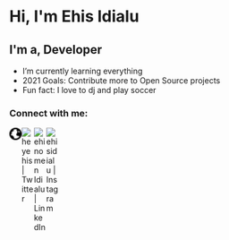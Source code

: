 # Hi, I'm Ehis Idialu

## I'm a, Developer

- I’m currently learning everything
- 2021 Goals: Contribute more to Open Source projects
- Fun fact: I love to dj and play soccer

### Connect with me:

[<img align="left" alt="ehisidialu.com" width="22px" src="https://raw.githubusercontent.com/iconic/open-iconic/master/svg/globe.svg" />][website]
[<img align="left" alt="heyehis | Twitter" width="22px" src="https://cdn.jsdelivr.net/npm/simple-icons@v3/icons/twitter.svg" />][twitter]
[<img align="left" alt="ehinomen Idialu | LinkedIn" width="22px" src="https://cdn.jsdelivr.net/npm/simple-icons@v3/icons/linkedin.svg" />][linkedin]
[<img align="left" alt="ehisidialu | Instagram" width="22px" src="https://cdn.jsdelivr.net/npm/simple-icons@v3/icons/instagram.svg" />][instagram]


[website]: http://www.edialu.com
[twitter]: https://twitter.com/heyehis
[instagram]: https://instagram.com/ehisidialu
[linkedin]: https://linkedin.com/in/ehinomenidialu
